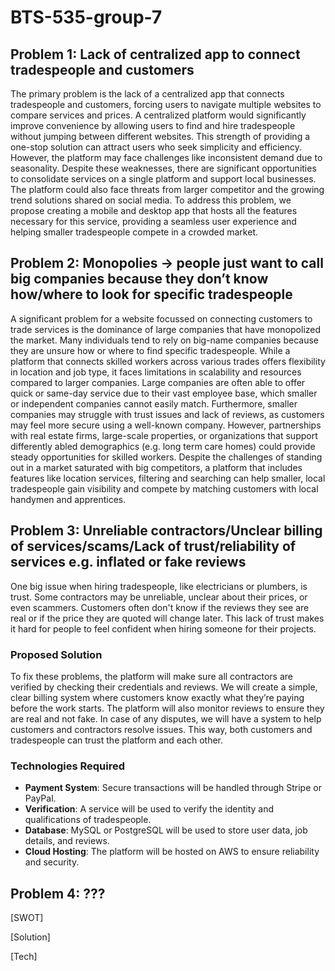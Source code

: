 # BTS-535-group-7

## Problem 1: Lack of centralized app to connect tradespeople and customers

The primary problem is the lack of a centralized app that connects tradespeople and customers, forcing users to navigate multiple websites to compare services and prices. A centralized platform would significantly improve convenience by allowing users to find and hire tradespeople without jumping between different websites. This strength of providing a one-stop solution can attract users who seek simplicity and efficiency. However, the platform may face challenges like inconsistent demand due to seasonality. Despite these weaknesses, there are significant opportunities to consolidate services on a single platform and support local businesses. The platform could also face threats from larger competitor and the growing trend solutions shared on social media. To address this problem, we propose creating a mobile and desktop app that hosts all the features necessary for this service, providing a seamless user experience and helping smaller tradespeople compete in a crowded market.

## Problem 2: Monopolies → people just want to call big companies because they don’t know how/where to look for specific tradespeople 

A significant problem for a website focussed on connecting customers to trade services is the dominance of large companies that have monopolized the market. Many individuals tend to rely on big-name companies because they are unsure how or where to find specific tradespeople. While a platform that connects skilled workers across various trades offers flexibility in location and job type, it faces limitations in scalability and resources compared to larger companies. Large companies are often able to offer quick or same-day service due to their vast employee base, which smaller or independent companies cannot easily match. Furthermore, smaller companies may struggle with trust issues and lack of reviews, as customers may feel more secure using a well-known company. However, partnerships with real estate firms, large-scale properties, or organizations that support differently abled demographics (e.g. long term care homes) could provide steady opportunities for skilled workers. Despite the challenges of standing out in a market saturated with big competitors, a platform that includes features like location services, filtering and searching can help smaller, local tradespeople gain visibility and compete by matching customers with local handymen and apprentices.

## Problem 3: Unreliable contractors/Unclear billing of services/scams/Lack of trust/reliability of services e.g. inflated or fake reviews 

One big issue when hiring tradespeople, like electricians or plumbers, is trust. Some contractors may be unreliable, unclear about their prices, or even scammers. Customers often don't know if the reviews they see are real or if the price they are quoted will change later. This lack of trust makes it hard for people to feel confident when hiring someone for their projects.

### Proposed Solution

To fix these problems, the platform will make sure all contractors are verified by checking their credentials and reviews. We will create a simple, clear billing system where customers know exactly what they’re paying before the work starts. The platform will also monitor reviews to ensure they are real and not fake. In case of any disputes, we will have a system to help customers and contractors resolve issues. This way, both customers and tradespeople can trust the platform and each other.

### Technologies Required

- **Payment System**: Secure transactions will be handled through Stripe or PayPal.
- **Verification**: A service will be used to verify the identity and qualifications of tradespeople.
- **Database**: MySQL or PostgreSQL will be used to store user data, job details, and reviews.
- **Cloud Hosting**: The platform will be hosted on AWS to ensure reliability and security.


## Problem 4: ???

[SWOT]

[Solution]

[Tech]
